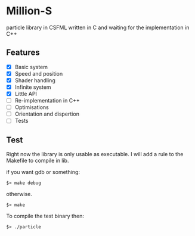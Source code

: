 # Million-S
particle library in CSFML written in C and waiting for the implementation in C++

## Features
- [X] Basic system
- [X] Speed and position
- [X] Shader handling
- [X] Infinite system
- [X] Little API
- [ ] Re-implementation in C++
- [ ] Optimisations
- [ ] Orientation and dispertion
- [ ] Tests

## Test
Right now the library is only usable as executable.
I will add a rule to the Makefile to compile in lib.

if you want gdb or something:
      
    $> make debug

otherwise.

    $> make
    
To compile the test binary then:

    $> ./particle
